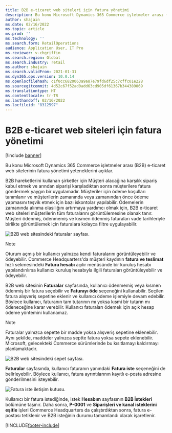 ```yaml
---
title: B2B e-ticaret web siteleri için fatura yönetimi
description: Bu konu Microsoft Dynamics 365 Commerce işletmeler arası (B2B) e-ticaret web sitelerinin fatura yönetimi yeteneklerini açıklar.
author: shajain
ms.date: 02/16/2022
ms.topic: article
ms.prod: ''
ms.technology: ''
ms.search.form: RetailOperations
audience: Application User, IT Pro
ms.reviewer: v-chgriffin
ms.search.region: Global
ms.search.industry: retail
ms.author: shajain
ms.search.validFrom: 2021-01-31
ms.dyn365.ops.version: 10.0.14
ms.openlocfilehash: c1f0cc6820063a9a87e79fd6df25c7cffc01e228
ms.sourcegitcommit: 4d52c67f52ad0add63cd905df61367b344389069
ms.translationtype: HT
ms.contentlocale: tr-TR
ms.lasthandoff: 02/16/2022
ms.locfileid: "8312597"
---
```

# <a name="invoice-management-for-b2b-e-commerce-websites"></a>B2B e-ticaret web siteleri için fatura yönetimi

[!include [banner](../../includes/banner.md)]

Bu konu Microsoft Dynamics 365 Commerce işletmeler arası (B2B) e-ticaret web sitelerinin fatura yönetimi yeteneklerini açıklar.

B2B hareketlerini kullanan şirketler için Müşteri alacağına karşılık sipariş kabul etmek ve arından siparişi karşıladıktan sonra müşterilere fatura göndermek yaygın bir uygulamadır. Müşteriler için ödeme koşulları tanımlanır ve müşterilerin zamanında veya zamanından önce ödeme yapmasını teşvik etmek için bazı iskontolar yapılabilir. Ödemelerin zamanında alınma olasılığını artırmaya yardımcı olmak için, B2B e-ticaret web siteleri müşterilerin tüm faturalarını görüntülemesine olanak tanır. Müşteri ödenmiş, ödenmemiş ve kısmen ödenmiş faturaları vade tarihleriyle birlikte görüntülemek için faturalara kolayca filtre uygulayabilir.

![B2B web sitesindeki faturalar sayfası.](../media/ViewInvoices.png)

> [!NOTE]
> Oturum açmış bir kullanıcı yalnızca kendi faturalarını görüntüleyebilir ve ödeyebilir. Commerce Headquarters'da müşteri kaydının **fatura ve teslimat** hızlı sekmesindeki **Fatura hesabı** açılır menüsünde bir kuruluş hesabı yapılandırılırsa kullanıcı kuruluş hesabıyla ilgili faturaları görüntüleyebilir ve ödeyebilir.

B2B web sitesinin **Faturalar** sayfasında, kullanıcı ödenmemiş veya kısmen ödenmiş bir fatura seçebilir ve **Faturayı öde** seçeneğini kullanabilir. Seçilen fatura alışveriş sepetine eklenir ve kullanıcı ödeme işlemiyle devam edebilir. Böylece kullanıcı, faturanın tam tutarının mı yoksa kısmi bir tutarın mı ödeneceğine karar verebilir. Kullanıcı faturaları ödemek için açık hesap ödeme yöntemini kullanamaz.

> [!NOTE]
> Faturalar yalnızca sepette bir madde yoksa alışveriş sepetine eklenebilir. Aynı şekilde, maddeler yalnızca septte fatura yoksa sepete eklenebilir. Microsoft, gelecekteki Commerce sürümlerinde bu kısıtlamayı kaldırmayı planlamaktadır.

![B2B web sitesindeki sepet sayfası.](../media/PayInvoice.png)

**Faturalar** sayfasında, kullanıcı faturanın yanındaki **Fatura iste** seçeneğini de belirleyebilir. Böylece kullanıcı, fatura ayrıntılarının kayıtlı e-posta adresine gönderilmesini isteyebilir.

![Fatura iste iletişim kutusu.](../media/RequestInvoice2.png)

Kullanıcı bir fatura istediğinde, istek **Hesabım** sayfasının **B2B İstekleri** bölümüne taşınır. Daha sonra, **P-0001** ve **Siparişleri ve kanal isteklerini eşitle** işleri Commerce Headquarters da çalıştırdıktan sonra, fatura e-postası tetiklenir ve B2B isteğinin durumu tamamlandı olarak işaretlenir.

[!INCLUDE[footer-include](../../includes/footer-banner.md)]
